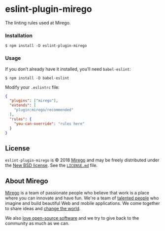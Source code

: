 # eslint-plugin-mirego

The linting rules used at Mirego.

### Installation

```shell
$ npm install -D eslint-plugin-mirego
```

### Usage

If you don’t already have it installed, you’ll need `babel-eslint`:

```shell
$ npm install -D babel-eslint
```

Modify your `.eslintrc` file:

```json
{
  "plugins": ["mirego"],
  "extends": [
    "plugin:mirego/recommended"
  ],
  "rules": {
    "you-can-override": "rules here"
  }
}
```

## License

`eslint-plugin-mirego` is © 2018 [Mirego](http://www.mirego.com) and may be freely distributed under the [New BSD license](http://opensource.org/licenses/BSD-3-Clause).
See the [`LICENSE.md`](https://github.com/mirego/eslint-plugin-mirego/blob/master/LICENSE.md) file.

## About Mirego

[Mirego](http://mirego.com) is a team of passionate people who believe that work is a place where you can innovate and have fun. We're a team of [talented people](http://life.mirego.com) who imagine and build beautiful Web and mobile applications. We come together to share ideas and [change the world](http://mirego.org).

We also [love open-source software](http://open.mirego.com) and we try to give back to the community as much as we can.
